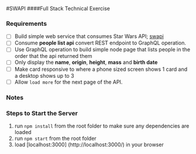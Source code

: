 #SWAPI
####Full Stack Technical Exercise

### Requirements
- [ ] Build simple web service that consumes Star Wars API; [swapi](https://swapi.dev)
- [ ] Consume **people list api** convert REST endpoint to GraphQL operation.
- [ ] Use GraphQL operation to build simple node page that lists people in the order that the api returned them
- [ ] Only display the **name**, **origin**, **height**, **mass** and **birth date**
- [ ] Make card responsive to where a phone sized screen shows 1 card and a desktop shows up to 3
- [ ] Allow `load more` for the next page of the API.

### Notes


### Steps to Start the Server
 1. run `npm install` from the root folder to make sure any dependencies are loaded
 2. run `npm start` from the root folder
 3. load [localhost:3000] (http://localhost:3000/) in your browser


